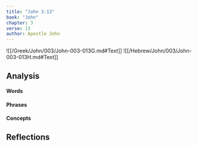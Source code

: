 ```yaml
---
title: "John 3:13"
book: "John"
chapter: 3
verse: 13
author: Apostle John
---
```

![[/Greek/John/003/John-003-013G.md#Text]]
![[/Hebrew/John/003/John-003-013H.md#Text]]

## Analysis

#### Words

#### Phrases

#### Concepts

## Reflections

